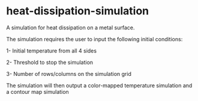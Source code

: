 # heat-dissipation-simulation

A simulation for heat dissipation on a metal surface.

The simulation requires the user to input the following initial conditions:

1- Initial temperature from all 4 sides

2- Threshold to stop the simulation

3- Number of rows/columns on the simulation grid

The simulation will then output a color-mapped temperature simulation and a contour map simulation
